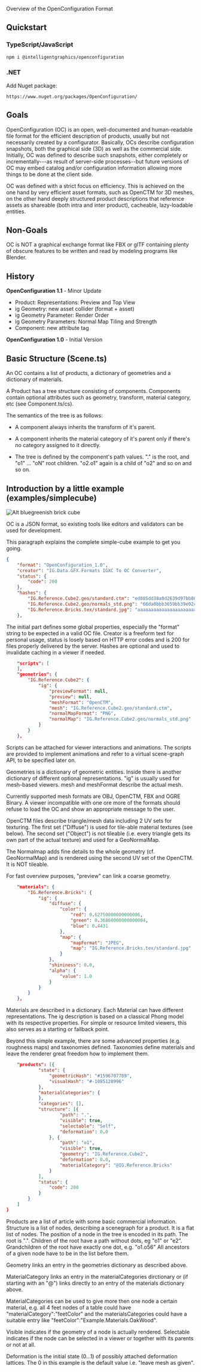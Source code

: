 Overview of the OpenConfiguration Format

## Quickstart
### TypeScript/JavaScript

```sh
npm i @intelligentgraphics/openconfiguration
```

### .NET

Add Nuget package:

```
https://www.nuget.org/packages/OpenConfiguration/
```

## Goals

OpenConfiguration (OC) is an open, well-documented and human-readable file format for the efficient description of products, usually but not necessarily created by a configurator. Basically, OCs describe configuration snapshots, both the graphical side (3D) as well as the commercial side. Initially, OC was defined to describe such snapshots, either completely or incrementally---as result of server-side processes--but future versions of OC may embed catalog and/or configuration information allowing more things to be done at the client side.

OC was defined with a strict focus on efficiency. This is achieved on the one hand by very efficient asset formats, such as OpenCTM for 3D meshes, on the other hand deeply structured product descriptions that reference assets as shareable (both intra and inter product), cacheable, lazy-loadable entities.
 
## Non-Goals

OC is NOT a graphical exchange format like FBX or glTF containing plenty of obscure features to be written and read by modeling programs like Blender.

## History

**OpenConfiguration 1.1** - Minor Update

- Product: Representations: Preview and Top View
- ig Geometry: new asset collider (format + asset)
- ig Geometry Parameter: Render Order
- ig Geometry Parameters: Normal Map Tiling and Strength
- Component: new attribute tag

**OpenConfiguration 1.0** - Initial Version

## Basic Structure (Scene.ts)

An OC contains a list of products, a dictionary of geometries and a dictionary of materials. 

A Product has a tree structure consisting of components. Components contain optional attributes such as geometry, transform, material category, etc (see Component.ts/cs).

The semantics of the tree is as follows:

- A component always inherits the transform of it's parent.

- A component inherits the material category of it's parent only if there's no category assigned to it directly.

- The tree is defined by the component's path values. "." is the root, and "o1" ... "oN" root children. "o2.o1" again is a child of "o2" and so on and so on.

## Introduction by a little example (examples/simplecube)

![Alt bluegreenish brick cube](simplecube.png?raw=true "simplecube")

OC is a JSON format, so existing tools like editors and validators can be used for development.

This paragraph explains the complete simple-cube example to get you going.

```json
{
	"format": "OpenConfiguration_1.0",
	"creator": "IG.Data.GFX.Formats IGXC To OC Converter",
	"status": {
		"code": 200
	},
	"hashes": {
		"IG.Reference.Cube2.geo/standard.ctm": "ed085dd38a0d2639d97bb0802932d8b2",
		"IG.Reference.Cube2.geo/normals_std.png": "66da0bbb3659bb39e02cd556b0539f0d",
		"IG.Reference.Bricks.tex/standard.jpg": "aaaaaaaaaaaaaaaaaaaaaaaaaaaaaaa"
	},
```
The initial part defines some global properties, especially the "format" string to be expected in a valid OC file.
Creator is a freeform text for personal usage, status is losely based on  HTTP error codes and is 200 for files properly delivered by the server.
Hashes are optional and used to invalidate caching in a viewer if needed.

```json
	"scripts": [
	],
	"geometries": {
		"IG.Reference.Cube2": {
			"ig": {
				"previewFormat": null,
				"preview": null,
				"meshFormat": "OpenCTM",
				"mesh": "IG.Reference.Cube2.geo/standard.ctm",
				"normalMapFormat": "PNG",
				"normalMap": "IG.Reference.Cube2.geo/normals_std.png"
			}
		}
	},
```
Scripts can be attached for viewer interactions and animations. The scripts are provided to implement animations and refer to a virtual scene-graph API, to be specified later on.

Geometries is a dictionary of geometric entities. Inside there is another dictionary of different optional representations. "ig" is usually used for mesh-based viewers. mesh and meshFormat describe the actual mesh.

Currently supported mesh formats are OBJ, OpenCTM, FBX and OGRE Binary. A viewer incompatible with one ore more of the formats should refuse to load the OC and show an appropriate message to the user.

OpenCTM files describe triangle/mesh data including 2 UV sets for texturing. The first set ("Diffuse") is used for tile-able material textures (see below).
The second set ("Object") is not tileable (i.e. every triangle gets its own part of the actual texture) and used for a GeoNormalMap. 

The Normalmap adds fine details to the whole geometry (cf. GeoNormalMap) and is rendered using the second UV set of the OpenCTM. It is NOT tileable.

For fast overview purposes, "preview" can link a coarse geometry.

```json
	"materials": {
		"IG.Reference.Bricks": {
			"ig": {
				"diffuse": {
					"color": {
						"red": 0.62750000000000006,
						"green": 0.36860000000000004,
						"blue": 0.4431
					},
					"map": {
						"mapFormat": "JPEG",
						"map": "IG.Reference.Bricks.tex/standard.jpg"
					}
				},
				"shininess": 0.0,
				"alpha": {
					"value": 1.0
				}
			}
		}
	},
```

Materials are described in a dictionary. Each Material can have different representations.
The ig description is based on a classical Phong model with its respective properties.
For simple or resource limited viewers, this also serves as a starting or fallback point.

Beyond this simple example, there are some advanced properties (e.g. roughness maps) and 
taxonomies defined. Taxonomies define materials and leave the renderer great freedom
how to implement them. 

```json
	"products": [{
			"state": {
				"geometricHash": "#1596707789",
				"visualHash": "#-1085120996"
			},
			"materialCategories": {
			},
			"categories": [],
			"structure": [{
					"path": ".",
					"visible": true,
					"selectable": "Self",
					"deformation": 0.0
				}, {
					"path": "o1",
					"visible": true,
					"geometry": "IG.Reference.Cube2",
					"deformation": 0.0,
					"materialCategory": "@IG.Reference.Bricks"
				}
			],
			"status": {
				"code": 200
			}
		}
	]
}
```

Products are a list of article with some basic commercial information.
Structure is a list of nodes, describing a scenegraph for a product.
It is a flat list of nodes. The position of a node in the tree is encoded 
in its path. The root is ".". Children of the root have a path without dots,
eg "o1" or "e2". Grandchildren of the root have exactly one dot, e.g. "o1.o56"
All ancestors of a given node have to be in the list before them.

Geometry links an entry in the geometries dictionary as described above.

MaterialCategory links an entry in the materialCategories dirctionary or 
(if starting with an "@") links directly to an entry of the materials 
dictionary above.

MaterialCategories can be used to give more then one node a certain material,
e.g. all 4 feet nodes of a table could have  
"materialCategory":"feetColor" and the materialsCategories could have a suitable
entry like "feetColor":"Example.Materials.OakWood".

Visible indicates if the geometry of a node is actually rendered.
Selectable indicates if the node can be selected in a viewer or together 
with its parents or not at all.

Deformation is the initial state (0...1) of possibly attached deformation 
lattices. The 0 in this example is the default value i.e. "leave mesh as given". 
